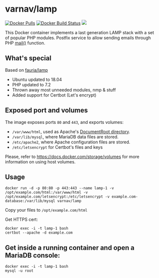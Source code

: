 varnav/lamp
==========

[![Docker Pulls](https://img.shields.io/docker/pulls/varnav/lamp.svg?style=plastic)](https://hub.docker.com/r/varnav/lamp/)
[![Docker Build Status](https://api.travis-ci.com/varnav/lamp-docker.svg?branch=master)](https://travis-ci.com/varnav/lamp-docker#)
[![](https://images.microbadger.com/badges/image/varnav/lamp.svg)](https://microbadger.com/images/varnav/lamp "varnav/lamp")

This Docker container implements a last generation LAMP stack with a set of popular PHP modules. Postfix service to allow sending emails through PHP [mail()](http://php.net/manual/en/function.mail.php) function.

## What's special

Based on [fauria/lamp](https://github.com/fauria/docker-lamp)

* Ubuntu updated to 18.04
* PHP updated to 7.2
* Thrown away most unneeded modules, nmp & stuff
* Added support for Certbot (Let's encrypt)

## Exposed port and volumes

The image exposes ports `80` and `443`, and exports volumes:

* `/var/www/html`, used as Apache's [DocumentRoot directory](http://httpd.apache.org/docs/2.4/en/mod/core.html#documentroot).
* `/var/lib/mysql`, where MariaDB data files are stored.
* `/etc/apache2`, where Apache configuration files are stored.
* `/etc/letsencrypt` for Certbot's files and keys

Please, refer to https://docs.docker.com/storage/volumes for more information on using host volumes.

## Usage

```
docker run -d -p 80:80 -p 443:443 --name lamp-1 -v /opt/example.com/html:/var/www/html -v /opt/example.com/letsencrypt:/etc/letsencrypt -v example.com-database:/var/lib/mysql varnav/lamp
```

Copy your files to `/opt/example.com/html`

Get HTTPS cert:

```
docker exec -i -t lamp-1 bash
certbot --apache -d example.com
```

## Get inside a running container and open a MariaDB console:

```
docker exec -i -t lamp-1 bash
mysql -u root
```
